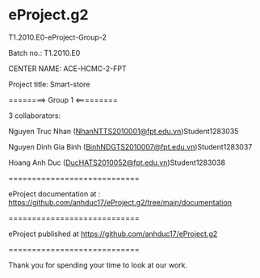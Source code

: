 # eProject.g2

T1.2010.E0-eProject-Group-2

Batch no.: T1.2010.E0

CENTER NAME: ACE-HCMC-2-FPT

Project title: Smart-store

========> Group 1 <=========

3 collaborators:

 Nguyen Truc Nhan (NhanNTTS2010001@fpt.edu.vn)Student1283035

 Nguyen Dinh Gia Binh (BinhNDGTS2010007@fpt.edu.vn)Student1283037
 
 Hoang Anh Duc (DucHATS2010052@fpt.edu.vn)Student1283038
 
============================

eProject documentation at : https://github.com/anhduc17/eProject.g2/tree/main/documentation

============================

eProject published at https://github.com/anhduc17/eProject.g2

============================

Thank you for spending your time to look at our work.
